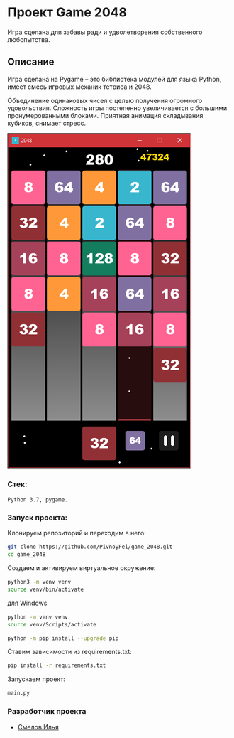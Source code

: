 # Проект Game 2048
Игра сделана для забавы ради и удволетворения собственного любопытства.

## Описание
Игра сделана на Pygame – это библиотека модулей для языка Python, имеет смесь игровых механик тетриса и 2048.

Объединение одинаковых чисел с целью получения огромного удовольствия. Сложность игры постепенно увеличивается с большими пронумерованными блоками. Приятная анимация складывания кубиков, снимает стресс.

![Иллюстрация к проекту](https://github.com/PivnoyFei/game_2048/blob/main/madia/Game2048.png)

### Стек: 
```
Python 3.7, pygame.
```

### Запуск проекта:
Клонируем репозиторий и переходим в него:
```bash
git clone https://github.com/PivnoyFei/game_2048.git
cd game_2048
```

Создаем и активируем виртуальное окружение:
```bash
python3 -m venv venv
source venv/bin/activate
```
для Windows
```bash
python -m venv venv
source venv/Scripts/activate
```
```bash
python -m pip install --upgrade pip
```

Ставим зависимости из requirements.txt:
```bash
pip install -r requirements.txt
```

Запускаем проект:
```bash
main.py
```

### Разработчик проекта
- [Смелов Илья](https://github.com/PivnoyFei)
